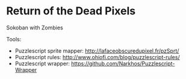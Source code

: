 # Return of the Dead Pixels

Sokoban with Zombies



Tools:

- Puzzlescript sprite mapper: http://lafaceobscuredupixel.fr/pzSprt/
- Puzzlescript rules: http://www.ohiofi.com/blog/puzzlescript-rules/
- Puzzlescript wrapper: https://github.com/Narkhos/Puzzlescript-Wrapper
